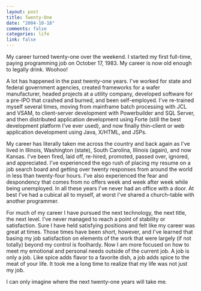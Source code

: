 ```yaml
--- 
layout: post
title: Twenty-One
date: "2004-10-18"
comments: false
categories: life
link: false
---
```

My career turned twenty-one over the weekend. I started my first full-time, paying programming job on October 17, 1983. My career is now old enough to legally drink. Woohoo!

A lot has happened in the past twenty-one years. I've worked for state and federal government agencies, created frameworks for a wafer manufacturer,  headed projects at a utility company, developed software for a pre-IPO that crashed and burned, and been self-employed. I've re-trained myself several times, moving from mainframe batch processing with JCL and VSAM, to client-server development with Powerbuilder and SQL Server, and then distributed application development using Forte (still the best development platform I've ever used), and now finally thin-client or web application development using Java, X/HTML, and JSPs.

My career has literally taken me across the country and back again as I've lived in Illinois, Washington (state), South Carolina, Illinois (again), and now Kansas. I've been fired, laid off, re-hired, promoted, passed over, ignored, and appreciated. I've experienced the ego rush of placing my resume on a job search board and getting over twenty responses from around the world in less than twenty-four hours. I've also experienced the fear and despondency that comes from no offers week and week after week while being unemployed. In all these years I've never had an office with a door. At best I've had a cubical all to myself, at worst I've shared a church-table with another programmer.

For much of my career I have pursued the next technology, the next title, the next level. I've never managed to reach a point of stability or satisfaction. Sure I have held satisfying positions and felt like my career was great at times. Those times have been short, however, and I've learned that basing my job satisfaction on elements of the work that were largely (if not totally) beyond my control is foolhardy. Now I am more focused on how to meet my emotional and personal needs outside of the current job. A job is only a job. Like spice adds flavor to a favorite dish, a job adds spice to the meat of your life. It took me a long time to realize that my life was not just my job.

I can only imagine where the next twenty-one years will take me.
